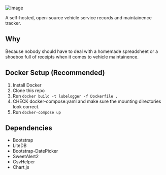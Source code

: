 ![image](https://github.com/hargata/lubelog/assets/155338622/545debcd-d80a-44da-b892-4c652ab0384a)

A self-hosted, open-source vehicle service records and maintainence tracker.

## Why
Because nobody should have to deal with a homemade spreadsheet or a shoebox full of receipts when it comes to vehicle maintainence.

## Docker Setup (Recommended)
1. Install Docker
2. Clone this repo
3. Run `docker build -t lubelogger -f Dockerfile .`
4. CHECK docker-compose.yaml and make sure the mounting directories look correct.
5. Run `docker-compose up`

## Dependencies
- Bootstrap
- LiteDB
- Bootstrap-DatePicker
- SweetAlert2
- CsvHelper
- Chart.js
